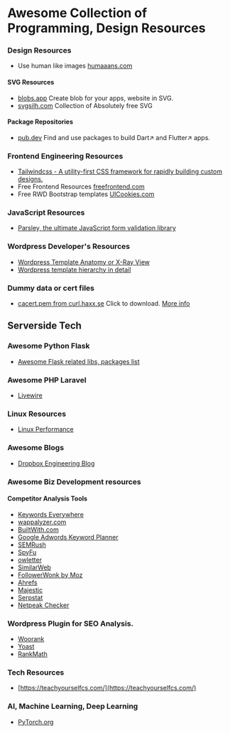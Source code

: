 # Awesome Collection of Programming, Design Resources

### Design Resources

* Use human like images [humaaans.com](https://www.humaaans.com/)

#### SVG Resources

* [blobs.app](https://blobs.app/) Create blob for your apps, website in SVG.
* [svgsilh.com](https://svgsilh.com/) Collection of Absolutely free SVG 

#### Package Repositories

* [pub.dev](https://pub.dev/) Find and use packages to build Dart↗ and Flutter↗ apps.

### Frontend Engineering Resources

* [Tailwindcss - A utility-first CSS framework for
rapidly building custom designs.
](https://tailwindcss.com)
* Free Frontend Resources [freefrontend.com](https://freefrontend.com)
* Free RWD Bootstrap templates [UICookies.com](https://uicookies.com/)

### JavaScript Resources

* [Parsley, the ultimate JavaScript form validation library
](https://parsleyjs.org/)

### Wordpress Developer's Resources
* [Wordpress Template Anatomy or X-Ray View](https://wphierarchy.com/)
* [Wordpress template hierarchy in detail  ](https://developer.wordpress.org/themes/basics/template-hierarchy/#The_Template_Hierarchy_In_Detail)

### Dummy data or cert files

* [cacert.pem from curl.haxx.se](https://curl.haxx.se/ca/cacert.pem) Click to download. [More info](https://curl.haxx.se/docs/caextract.html)

## Serverside Tech

### Awesome Python Flask

* [Awesome Flask related libs, packages list](https://awesomeopensource.com/projects/flask)

### Awesome PHP Laravel 

* [Livewire](https://laravel-livewire.com/)

### Linux Resources

* [Linux Performance](http://www.brendangregg.com/linuxperf.html)

### Awesome Blogs

* [Dropbox Engineering Blog](https://dropbox.tech/)

### Awesome Biz Development resources

#### Competitor Analysis Tools

* [Keywords Everywhere](https://keywordseverywhere.com/)
* [wappalyzer.com](https://wappalyzer.com)
* [BuiltWith.com](https://builtwith.com/)
* [Google Adwords Keyword Planner](https://adwords.google.com/home/resources/using-google-adwords-keyword-planner.html#?modal_active=none)
* [SEMRush](https://www.semrush.com/)
* [SpyFu](https://www.spyfu.com/)
* [owletter](https://www.owletter.com/)
* [SimilarWeb](https://www.similarweb.com/)
* [FollowerWonk by Moz](https://moz.com/followerwonk)
* [Ahrefs](https://ahrefs.com/)
* [Majestic](https://majestic.com/)
* [Serpstat](https://serpstat.com/)
* [Netpeak Checker](https://netpeaksoftware.com/checker)

### Wordpress Plugin for SEO Analysis.

* [Woorank](https://www.woorank.com/en/p/pricing)
* [Yoast](https://yoast.com/)
* [RankMath](https://rankmath.com/)

### Tech Resources

* [https://teachyourselfcs.com/](https://teachyourselfcs.com/)

### AI, Machine Learning, Deep Learning

*  [PyTorch.org](https://pytorch.org/)
